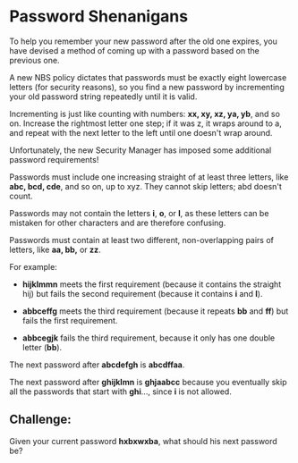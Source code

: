 # Password Shenanigans  

To help you remember your new password after the old one expires, you have devised a method of coming up with a password based on the previous one.  

A new NBS policy dictates that passwords must be exactly eight lowercase letters (for security reasons), so you find a new password by incrementing your old password string repeatedly until it is valid. 

Incrementing is just like counting with numbers: **xx, xy, xz, ya, yb**, and so on. Increase the rightmost letter one step; if it was z, it wraps around to a, and repeat with the next letter to the left until one doesn't wrap around. 

Unfortunately, the new Security Manager has imposed some additional password requirements! 

Passwords must include one increasing straight of at least three letters, like **abc, bcd, cde**, and so on, up to xyz. They cannot skip letters; abd doesn't count. 

Passwords may not contain the letters **i**, **o**, or **l**, as these letters can be mistaken for other characters and are therefore confusing. 

Passwords must contain at least two different, non-overlapping pairs of letters, like **aa, bb,** or **zz**. 

For example: 

* **hijklmmn** meets the first requirement (because it contains the straight hij) but fails the second requirement (because it contains **i** and **l**). 

* **abbceffg** meets the third requirement (because it repeats **bb** and **ff**) but fails the first requirement. 

* **abbcegjk** fails the third requirement, because it only has one double letter (**bb**). 

The next password after **abcdefgh** is **abcdffaa**. 

The next password after **ghijklmn** is **ghjaabcc** because you eventually skip all the passwords that start with **ghi**..., since **i** is not allowed.

## Challenge:
Given your current password **hxbxwxba**, what should his next password be? 